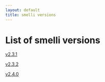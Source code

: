```yaml
---
layout: default
title: smelli versions
---
```


# List of smelli versions

[v2.3.1](2.3.1)

[v2.3.2](2.3.2)

[v2.4.0](2.4.0)
